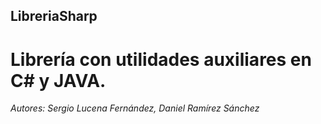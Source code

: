 ## LibreriaSharp
# Librería con utilidades auxiliares en C# y JAVA.
*Autores: Sergio Lucena Fernández, Daniel Ramírez Sánchez*
